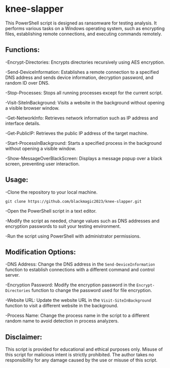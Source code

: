 # knee-slapper

This PowerShell script is designed as ransomware for testing analysis. It performs various tasks on a Windows operating system, such as encrypting files, establishing remote connections, and executing commands remotely.

## Functions:

-Encrypt-Directories: Encrypts directories recursively using AES encryption.

-Send-DeviceInformation: Establishes a remote connection to a specified DNS address and sends device information, decryption password, and random ID over DNS.

-Stop-Processes: Stops all running processes except for the current script.

-Visit-SiteInBackground: Visits a website in the background without opening a visible browser window.

-Get-NetworkInfo: Retrieves network information such as IP address and interface details.

-Get-PublicIP: Retrieves the public IP address of the target machine.

-Start-ProcessInBackground: Starts a specified process in the background without opening a visible window.

-Show-MessageOverBlackScreen: Displays a message popup over a black screen, preventing user interaction.

## Usage:

-Clone the repository to your local machine.

```
git clone https://github.com/blackmagic2023/knee-slapper.git
```

-Open the PowerShell script in a text editor.

-Modify the script as needed, change values such as DNS addresses and encryption passwords to suit your testing environment.

-Run the script using PowerShell with administrator permissions.

## Modification Options:

-DNS Address: Change the DNS address in the `Send-DeviceInformation` function to establish connections with a different command and control server.

-Encryption Password: Modify the encryption password in the `Encrypt-Directories` function to change the password used for file encryption.

-Website URL: Update the website URL in the `Visit-SiteInBackground` function to visit a different website in the background.

-Process Name: Change the process name in the script to a different random name to avoid detection in process analyzers.

## Disclaimer:

This script is provided for educational and ethical purposes only. Misuse of this script for malicious intent is strictly prohibited. The author takes no responsibility for any damage caused by the use or misuse of this script.
